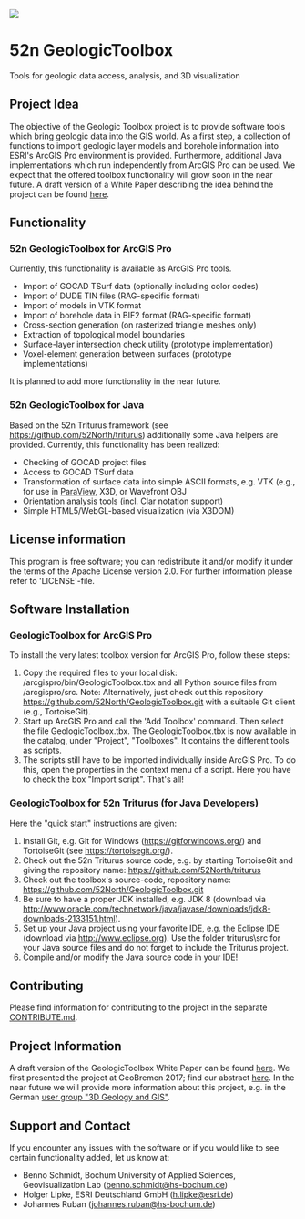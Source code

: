 ![](https://52north.org/wp-content/uploads/2016/06/logo-main.png) 
# 52n GeologicToolbox
Tools for geologic data access, analysis, and 3D visualization

## Project Idea
The objective of the Geologic Toolbox project is to provide software tools which bring geologic data into the GIS world. 
As a first step, a collection of functions to import geologic layer models and borehole information into ESRI's ArcGIS Pro 
environment is provided. Furthermore, additional Java implementations which run independently from ArcGIS Pro can be used. 
We expect that the offered toolbox functionality will grow soon in the near future. A draft version of a White Paper 
describing the idea behind the project can be found [here](https://www.hs-bochum.de/fileadmin/public/Die-BO_Fachbereiche/fb_g/veroeffentlichungen/Schmidt/52N_GeologicToolbox_White_Paper_draft3.pdf). 

## Functionality
### 52n GeologicToolbox for ArcGIS Pro
Currently, this functionality is available as ArcGIS Pro tools.  
- Import of GOCAD TSurf data (optionally including color codes)
- Import of DUDE TIN files (RAG-specific format)
- Import of models in VTK format
- Import of borehole data in BIF2 format (RAG-specific format)
- Cross-section generation (on rasterized triangle meshes only)
- Extraction of topological model boundaries
- Surface-layer intersection check utility (prototype implementation)
- Voxel-element generation between surfaces (prototype implementations)

It is planned to add more functionality in the near future.

### 52n GeologicToolbox for Java 
Based on the 52n Triturus framework (see https://github.com/52North/triturus) additionally some Java helpers are provided. 
Currently, this functionality has been realized: 
- Checking of GOCAD project files
- Access to GOCAD TSurf data
- Transformation of surface data into simple ASCII formats, e.g. VTK (e.g., for use in [ParaView](https://www.paraview.org/),
X3D, or Wavefront OBJ
- Orientation analysis tools (incl. Clar notation support)
- Simple HTML5/WebGL-based visualization (via X3DOM) 

## License information
This program is free software; you can redistribute it and/or modify it under the terms of the Apache License version 2.0. 
For further information please refer to 'LICENSE'-file.

## Software Installation 
### GeologicToolbox for ArcGIS Pro
To install the very latest toolbox version for ArcGIS Pro, follow these steps:
1. Copy the required files to your local disk: /arcgispro/bin/GeologicToolbox.tbx and all Python source files from 
/arcgispro/src. Note: Alternatively, just check out this repository https://github.com/52North/GeologicToolbox.git with 
a suitable Git client (e.g., TortoiseGit).
2. Start up ArcGIS Pro and call the 'Add Toolbox' command. Then select the file GeologicToolbox.tbx. The GeologicToolbox.tbx 
is now available in the catalog, under "Project", "Toolboxes". It contains the different tools as scripts.
3. The scripts still have to be imported individually inside ArcGIS Pro. To do this, open the properties in the context menu
of a script. Here you have to check the box "Import script".
That's all!

### GeologicToolbox for 52n Triturus (for Java Developers)
Here the "quick start" instructions are given:
1. Install Git, e.g. Git for Windows (https://gitforwindows.org/) and TortoiseGit (see https://tortoisegit.org/).
2. Check out the 52n Triturus source code, e.g. by starting TortoiseGit and giving the repository name: 
https://github.com/52North/triturus
3. Check out the toolbox's source-code, repository name: https://github.com/52North/GeologicToolbox.git
4. Be sure to have a proper JDK installed, e.g. JDK 8 (download via 
http://www.oracle.com/technetwork/java/javase/downloads/jdk8-downloads-2133151.html).
5. Set up your Java project using your favorite IDE, e.g. the Eclipse IDE (download via http://www.eclipse.org). 
Use the folder triturus\src for your Java source files and do not forget to include the Triturus project.    
6. Compile and/or modify the Java source code in your IDE!

## Contributing
Please find information for contributing to the project in the separate [CONTRIBUTE.md](CONTRIBUTE.md).

## Project Information
A draft version of the GeologicToolbox White Paper can be found 
[here](https://www.hs-bochum.de/fileadmin/public/Die-BO_Fachbereiche/fb_g/veroeffentlichungen/Schmidt/52N_GeologicToolbox_White_Paper_draft3.pdf). 
We first presented the project at GeoBremen 2017; find our abstract 
[here](https://www.hs-bochum.de/fileadmin/public/Die-BO_Fachbereiche/fb_g/veroeffentlichungen/Schmidt/GeologicToolbox-Abstract-GeoBremen.pdf). In the near future we will provide more information about this project, e.g. in the German [user group "3D Geology and GIS"](https://www.esri.de/gis-community/anwendergruppen). 

## Support and Contact
If you encounter any issues with the software or if you would like to see certain functionality added, let us know at:
- Benno Schmidt, Bochum University of Applied Sciences, Geovisualization Lab (benno.schmidt@hs-bochum.de)
- Holger Lipke, ESRI Deutschland GmbH (h.lipke@esri.de)
- Johannes Ruban (johannes.ruban@hs-bochum.de)
